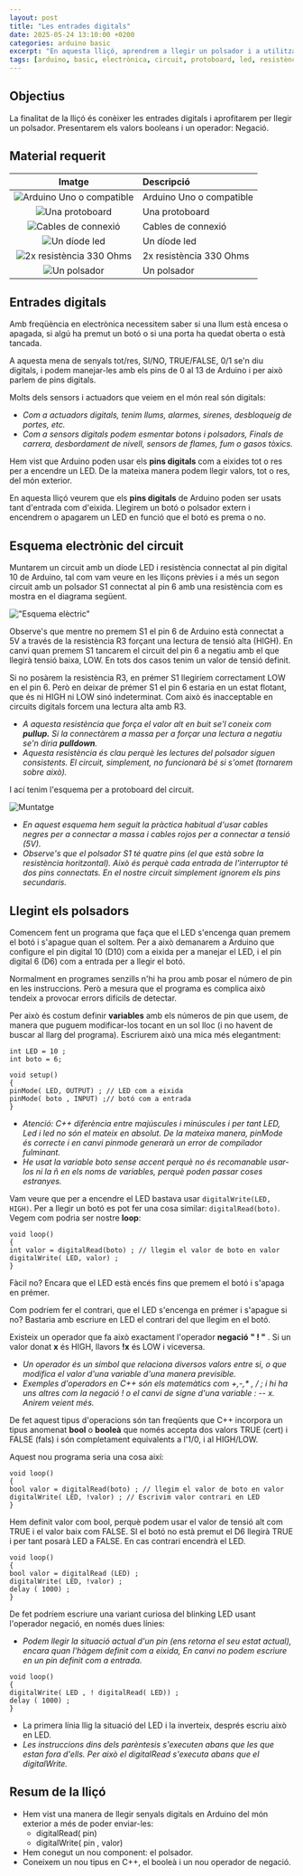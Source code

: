 ```yaml
---
layout: post
title: "Les entrades digitals"
date: 2025-05-24 13:10:00 +0200
categories: arduino basic
excerpt: "En aquesta lliçó, aprendrem a llegir un polsador i a utilitzar el valor booleà i l'operador de negació."
tags: [arduino, basic, electrònica, circuit, protoboard, led, resistència, polsador]
---
```


[img1]: /assets/imatges/ard/ard_03_01.jpg "Esquema elèctric"
[img2]: /assets/imatges/ard/ard_03_02.jpg "Muntatge"
[img3]: /assets/imatges/mat/mat_unor3.png "Arduino Uno o compatible"
[img4]: /assets/imatges/mat/mat_protoboard.png "Una protoboard"
[img5]: /assets/imatges/mat/mat_cables.png "Cables de connexió"
[img6]: /assets/imatges/mat/mat_led.png "Un díode led"
[img7]: /assets/imatges/mat/mat_resistencia.jpeg "Una resistència 330 Ohms"
[img8]: /assets/imatges/mat/mat_polsador.png "Un polsador"

## Objectius

La finalitat de la lliçó és conèixer les entrades digitals i aprofitarem per llegir un polsador. Presentarem els valors booleans i un operador: Negació.

## Material requerit

| Imatge | Descripció               |
| :-----: | :----------------------- |
| ![Arduino Uno o compatible][img3] | Arduino Uno o compatible |
| ![Una protoboard][img4]           | Una protoboard           |
| ![Cables de connexió][img5]       | Cables de connexió       |
| ![Un díode led][img6]             | Un díode led             |
| ![2x resistència 330 Ohms][img7]  | 2x resistència 330 Ohms  |
| ![Un polsador][img8]              | Un polsador              |

## Entrades digitals

Amb freqüència en electrònica necessitem saber si una llum està encesa o apagada, si algú ha premut un botó o si una porta ha quedat oberta o està tancada.

A aquesta mena de senyals tot/res, SI/NO, TRUE/FALSE, 0/1 se'n diu digitals, i podem manejar-les amb els pins de 0 al 13 de Arduino i per això parlem de pins digitals.

Molts dels sensors i actuadors que veiem en el món real són digitals:

- _Com a actuadors digitals, tenim llums, alarmes, sirenes, desbloqueig de portes, etc._
- _Com a sensors digitals podem esmentar botons i polsadors, Finals de carrera, desbordament de nivell, sensors de flames, fum o gasos tòxics._

Hem vist que Arduino poden usar els **pins digitals** com a eixides tot o res per a encendre un LED. De la mateixa manera podem llegir valors, tot o res, del món exterior.

En aquesta lliçó veurem que els **pins digitals** de Arduino poden ser usats tant d'entrada com d'eixida. Llegirem un botó o polsador extern i encendrem o apagarem un LED en funció que el botó es prema o no.

## Esquema electrònic del circuit

Muntarem un circuit amb un díode LED i resistència connectat al pin digital 10 de Arduino, tal com vam veure en les lliçons prèvies i a més un segon circuit amb un polsador S1 connectat al pin 6 amb una resistència com es mostra en el diagrama següent.

!["Esquema elèctric"][img1]

Observe's que mentre no premem S1 el pin 6 de Arduino està connectat a 5V a través de la resistència R3 forçant una lectura de tensió alta (HIGH). En canvi quan premem S1 tancarem el circuit del pin 6 a negatiu amb el que llegirà tensió baixa, LOW. En tots dos casos tenim un valor de tensió definit.

Si no posàrem la resistència R3, en prémer S1 llegiríem correctament LOW en el pin 6. Però en deixar de prémer S1 el pin 6 estaria en un estat flotant, que és ni HIGH ni LOW sinó indeterminat. Com això és inacceptable en circuits digitals forcem una lectura alta amb R3.

- _A aquesta resistència que força el valor alt en buit se'l coneix com **pullup.** Si la connectàrem a massa per a forçar una lectura a negatiu se'n diria **pulldown**._
- _Aquesta resistència és clau perquè les lectures del polsador siguen consistents. El circuit, simplement, no funcionarà bé si s'omet (tornarem sobre això)._

I ací tenim l'esquema per a protoboard del circuit.

![Muntatge][img2]

- _En aquest esquema hem seguit la pràctica habitual d'usar cables negres per a connectar a massa i cables rojos per a connectar a tensió (5V)._
- _Observe's que el polsador S1 té quatre pins (el que està sobre la resistència horitzontal). Això és perquè cada entrada de l'interruptor té dos pins connectats. En el nostre circuit simplement ignorem els pins secundaris._

## Llegint els polsadors

Comencem fent un programa que faça que el LED s'encenga quan premem el botó i s'apague quan el soltem. Per a això demanarem a Arduino que configure el pin digital 10 (D10) com a eixida per a manejar el LED, i el pin digital 6 (D6) com a entrada per a llegir el botó.

Normalment en programes senzills n'hi ha prou amb posar el número de pin en les instruccions. Però a mesura que el programa es complica això tendeix a provocar errors difícils de detectar.

Per això és costum definir **variables** amb els números de pin que usem, de manera que puguem modificar-los tocant en un sol lloc (i no havent de buscar al llarg del programa). Escriurem això una mica més elegantment:

```Arduino
int LED = 10 ;
int boto = 6;

void setup()
{
pinMode( LED, OUTPUT) ; // LED com a eixida
pinMode( boto , INPUT) ;// botó com a entrada
}
```

- _Atenció: C++ diferència entre majúscules i minúscules i per tant LED, Led i led no són el mateix en absolut. De la mateixa manera, pinMode és correcte i en canvi pinmode generarà un error de compilador fulminant._
- _He usat la variable boto sense accent perquè no és recomanable usar-los ni la ñ en els noms de variables, perquè poden passar coses estranyes._

Vam veure que per a encendre el LED bastava usar `digitalWrite(LED, HIGH)`. Per a llegir un botó es pot fer una cosa similar: `digitalRead(boto)`. Vegem com podria ser nostre **loop**:

```Arduino
void loop()
{
int valor = digitalRead(boto) ; // llegim el valor de boto en valor
digitalWrite( LED, valor) ;
}
```

Fàcil no? Encara que el LED està encés fins que premem el botó i s'apaga en prémer.

Com podríem fer el contrari, que el LED s'encenga en prémer i s'apague si no? Bastaria amb escriure en LED el contrari del que llegim en el botó.

Existeix un operador que fa això exactament l'operador **negació** **" ! "** . Si un valor donat **x** és HIGH, llavors **!x** és LOW i viceversa.

- _Un operador és un símbol que relaciona diversos valors entre si, o que modifica el valor d'una variable d'una manera previsible._
- _Exemples d'operadors en C++ són els matemàtics com +,-,\* , / ; i hi ha uns altres com la negació ! o el canvi de signe d'una variable : -- x. Anirem veient més._

De fet aquest tipus d'operacions són tan freqüents que C++ incorpora un tipus anomenat **bool** o **booleà** que només accepta dos valors TRUE (cert) i FALSE (fals) i són completament equivalents a l'1/0, i al HIGH/LOW.

Aquest nou programa seria una cosa així:

```Arduino
void loop()
{
bool valor = digitalRead(boto) ; // llegim el valor de boto en valor
digitalWrite( LED, !valor) ; // Escrivim valor contrari en LED
}
```

Hem definit valor com bool, perquè podem usar el valor de tensió alt com TRUE i el valor baix com FALSE. SI el botó no està premut el D6 llegirà TRUE i per tant posarà LED a FALSE. En cas contrari encendrà el LED.

```Arduino
void loop()
{
bool valor = digitalRead (LED) ;
digitalWrite( LED, !valor) ;
delay ( 1000) ;
}
```

De fet podríem escriure una variant curiosa del blinking LED usant l'operador negació, en només dues línies:

- _Podem llegir la situació actual d'un pin (ens retorna el seu estat actual), encara quan l'hàgem definit com a eixida, En canvi no podem escriure en un pin definit com a entrada._

```Arduino
void loop()
{
digitalWrite( LED , ! digitalRead( LED)) ;
delay ( 1000) ;
}
```

- La primera línia llig la situació del LED i la inverteix, després escriu això en LED.
- _Les instruccions dins dels parèntesis s'executen abans que les que estan fora d'ells. Per això el digitalRead s'executa abans que el digitalWrite._

## Resum de la lliçó

- Hem vist una manera de llegir senyals digitals en Arduino del món exterior a més de poder enviar-les:
  - digitalRead( pin)
  - digitalWrite( pin , valor)
- Hem conegut un nou component: el polsador.
- Coneixem un nou tipus en C++, el booleà i un nou operador de negació.
